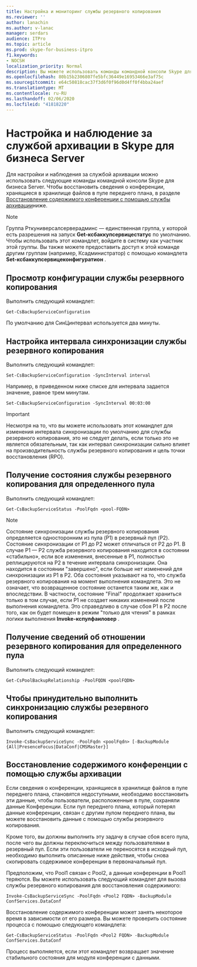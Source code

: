 ```yaml
---
title: Настройка и мониторинг службы резервного копирования
ms.reviewer: ''
author: lanachin
ms.author: v-lanac
manager: serdars
audience: ITPro
ms.topic: article
ms.prod: skype-for-business-itpro
f1.keywords:
- NOCSH
localization_priority: Normal
description: Вы можете использовать команды командной консоли Skype для бизнеса Server для настройки и мониторинга службы резервного копирования.
ms.openlocfilehash: 80b15b2306807fe5bfc36449e16953466e3af75c
ms.sourcegitcommit: e64c50818cac37f3d6f0f96d0d4ff0f4bba24aef
ms.translationtype: MT
ms.contentlocale: ru-RU
ms.lasthandoff: 02/06/2020
ms.locfileid: "41818220"
---
```

# <a name="configuring-and-monitoring-the-backup-service-in-skype-for-business-server"></a>Настройка и наблюдение за службой архивации в Skype для бизнеса Server

Для настройки и наблюдения за службой архивации можно использовать следующие команды командной консоли Skype для бизнеса Server. Чтобы восстановить сведения о конференции, хранящиеся в хранилище файлов в пуле переднего плана, в разделе [Восстановление содержимого конференции с помощью службы архивации](#restore-conference-contents-using-the-backup-service)ниже.

> [!NOTE]  
> Группа Рткуниверсалсерверадминс — единственная группа, у которой есть разрешения на запуск **Get-ксбаккупсервицестатус** по умолчанию. Чтобы использовать этот командлет, войдите в систему как участник этой группы. Вы также можете предоставить доступ к этой команде другим группам (например, Ксадминистратор) с помощью командлета **Set-ксбаккупсервицеконфигуратион** .

## <a name="to-see-the-backup-service-configuration"></a>Просмотр конфигурации службы резервного копирования

Выполнить следующий командлет:

    Get-CsBackupServiceConfiguration

По умолчанию для СинЦинтервал используется два минуты.

## <a name="to-set-the-backup-service-sync-interval"></a>Настройка интервала синхронизации службы резервного копирования

Выполнить следующий командлет:

    Set-CsBackupServiceConfiguration -SyncInterval interval

Например, в приведенном ниже списке для интервала задается значение, равное трем минутам.

    Set-CsBackupServiceConfiguration -SyncInterval 00:03:00


> [!IMPORTANT]  
> Несмотря на то, что вы можете использовать этот командлет для изменения интервала синхронизации по умолчанию для службы резервного копирования, это не следует делать, если только это не является обязательным, так как интервал синхронизации сильно влияет на производительность службы резервного копирования и цель точки восстановления (RPO).

## <a name="to-get-the-backup-service-status-for-a-particular-pool"></a>Получение состояния службы резервного копирования для определенного пула

Выполнить следующий командлет:

    Get-CsBackupServiceStatus -PoolFqdn <pool-FQDN>

> [!NOTE]  
> Состояние синхронизации службы резервного копирования определяется односторонним из пула (P1) в резервный пул (P2). Состояние синхронизации от P1 до P2 может отличаться от P2 до P1. В случае P1 — P2 служба резервного копирования находится в состоянии «стабильно», если все изменения, внесенные в P1, полностью реплицируются на P2 в течение интервала синхронизации. Она находится в состоянии "завершено", если больше нет изменений для синхронизации из P1 в P2. Оба состояния указывают на то, что служба резервного копирования на момент выполнения командлета. Это не означает, что возвращенное состояние останется таким же, как и впоследствии. В частности, состояние "Final" продолжает храниться только в том случае, если P1 не создает никаких изменений после выполнения командлета. Это справедливо в случае сбоя P1 в P2 после того, как он будет помещен в режим "только для чтения" в рамках логики выполнения **Invoke-кспулфаиловер** .

## <a name="to-get-information-about-the-backup-relationship-for-a-particular-pool"></a>Получение сведений об отношении резервного копирования для определенного пула

Выполнить следующий командлет:

    Get-CsPoolBackupRelationship -PoolFQDN <poolFQDN>

## <a name="to-force-a-backup-service-sync"></a>Чтобы принудительно выполнить синхронизацию службы резервного копирования

Выполнить следующий командлет:

    Invoke-CsBackupServiceSync -PoolFqdn <poolFqdn> [-BackupModule  {All|PresenceFocus|DataConf|CMSMaster}]

## <a name="restore-conference-contents-using-the-backup-service"></a>Восстановление содержимого конференции с помощью службы архивации 

Если сведения о конференции, хранящиеся в хранилище файлов в пуле переднего плана, становятся недоступными, необходимо восстановить эти данные, чтобы пользователи, расположенные в пуле, сохраняли данные Конференции. Если пул переднего плана, который потерял данные конференции, связан с другим пулом переднего плана, вы можете восстановить данные с помощью службы резервного копирования.

Кроме того, вы должны выполнить эту задачу в случае сбоя всего пула, после чего вы должны переключиться между пользователями в резервный пул. Если эти пользователи не переносятся в исходный пул, необходимо выполнить описанные ниже действия, чтобы снова скопировать содержимое конференции в первоначальный пул.

Предположим, что Pool1 связан с Pool2, а данные конференции в Pool1 теряются. Вы можете использовать следующий командлет для вызова службы резервного копирования для восстановления содержимого:

    Invoke-CsBackupServiceSync -PoolFqdn <Pool2 FQDN> -BackupModule ConfServices.DataConf

Восстановление содержимого конференции может занять некоторое время в зависимости от его размера. Вы можете проверить состояние процесса с помощью следующего командлета:

    Get-CsBackupServiceStatus -PoolFqdn <Pool2 FQDN> -BackupModule ConfServices.DataConf

Процесс выполняется, если этот командлет возвращает значение стабильного состояния для модуля конференции с данными.
